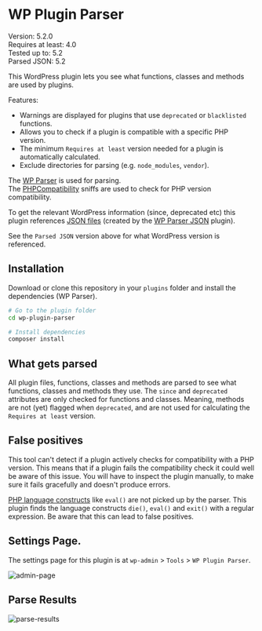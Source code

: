 # WP Plugin Parser

Version: 5.2.0  
Requires at least: 4.0  
Tested up to: 5.2  
Parsed JSON: 5.2

This WordPress plugin lets you see what functions, classes and methods are used by plugins.

Features:
* Warnings are displayed for plugins that use `deprecated` or `blacklisted` functions.
* Allows you to check if a plugin is compatible with a specific PHP version.
* The minimum `Requires at least` version needed for a plugin is automatically calculated.
* Exclude directories for parsing (e.g. `node_modules`, `vendor`).

The [WP Parser](https://github.com/WordPress/phpdoc-parser) is used for parsing.  
The [PHPCompatibility](https://github.com/wimg/PHPCompatibility) sniffs are used to check for PHP version compatibility.

To get the relevant WordPress information (since, deprecated etc) this plugin references [JSON files](https://github.com/keesiemeijer/wp-plugin-parser/tree/master/json-files) (created by the [WP Parser JSON](https://github.com/keesiemeijer/wp-parser-json) plugin).

See the `Parsed JSON` version above for what WordPress version is referenced.

## Installation
Download or clone this repository in your `plugins` folder and install the dependencies (WP Parser). 

```bash
# Go to the plugin folder
cd wp-plugin-parser

# Install dependencies
composer install
```

## What gets parsed
All plugin files, functions, classes and methods are parsed to see what functions, classes and methods they use. The `since` and `deprecated` attributes are only checked for functions and classes. Meaning, methods are not (yet) flagged when `deprecated`, and are not used for calculating the `Requires at least` version.

## False positives
This tool can't detect if a plugin actively checks for compatibility with a PHP version. This means that if a plugin fails the compatibility check it could well be aware of this issue. You will have to inspect the plugin manually, to make sure it fails gracefully and doesn't produce errors.

[PHP language constructs](https://secure.php.net/manual/en/reserved.keywords.php) like `eval()` are not picked up by the parser. This plugin finds the language constructs `die()`, `eval()` and `exit()` with a regular expression. Be aware that this can lead to false positives.

## Settings Page.
The settings page for this plugin is at `wp-admin` > `Tools` > `WP Plugin Parser`.

![admin-page](https://user-images.githubusercontent.com/1436618/40302493-85317944-5cef-11e8-813d-608e58fc4c31.png)

## Parse Results
![parse-results](https://user-images.githubusercontent.com/1436618/40302505-8cb0c436-5cef-11e8-926c-57adb5f2fd25.png)
